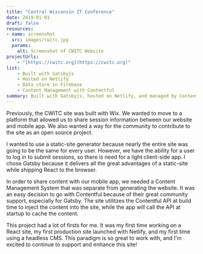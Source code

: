 ```yaml
---
title: "Central Wisconsin IT Conference"
date: 2019-01-01
draft: false
resources:
- name: screenshot
  src: images/cwitc.jpg
  params:
    alt: Screenshot of CWITC Website
projectUrls:
    - "[https://cwitc.org](https://cwitc.org)"
list:
    - Built with Gatsbyjs
    - Hosted on Netlify
    - Data store in Firebase
    - Content Management with Contentful
summary: Built with Gatsbyjs, hosted on Netlify, and managed by Contentful. Open Source!
---
```


Previously, the CWITC site was built with Wix. We wanted to move to a platform that allowed us to share session information
between our website and mobile app. We also wanted a way for the community to contribute to the site as an open source project.

I wanted to use a static-site generator because nearly the entire site was going to be the same for every user. However,
we have the ability for a user to log in to submit sessions, so there is need for a light client-side app. I chose Gatsby
because it delivers all the great advantages of a static-site while shipping React to the browser.

In order to share content with our mobile app, we needed a Content Management System that was separate from generating the
website. It was an easy decision to go with Contentful because of their great community support, especially for Gatsby.
The site utilitzes the Contentful API at build time to inject the content into the site, while the app will call the API at
startup to cache the content.

This project had a lot of firsts for me. It was my first time working on a React site, my first production site launched with Netlify, and my first time using a headless CMS. This paradigm is so great to work with, and I'm excited to continue to support
and enhance this site!